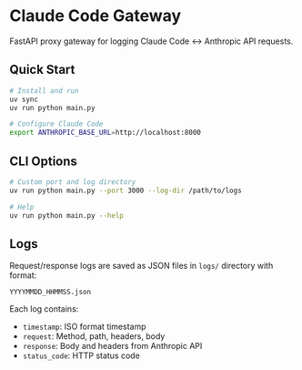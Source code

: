 # Claude Code Gateway

FastAPI proxy gateway for logging Claude Code ↔ Anthropic API requests.

## Quick Start

```bash
# Install and run
uv sync
uv run python main.py

# Configure Claude Code
export ANTHROPIC_BASE_URL=http://localhost:8000
```

## CLI Options

```bash
# Custom port and log directory
uv run python main.py --port 3000 --log-dir /path/to/logs

# Help
uv run python main.py --help
```

## Logs

Request/response logs are saved as JSON files in `logs/` directory with format:
```
YYYYMMDD_HHMMSS.json
```

Each log contains:
- `timestamp`: ISO format timestamp
- `request`: Method, path, headers, body
- `response`: Body and headers from Anthropic API
- `status_code`: HTTP status code